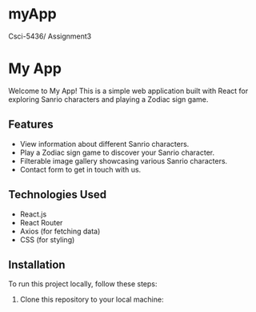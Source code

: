 # myApp
Csci-5436/ Assignment3

# My App

Welcome to My App! This is a simple web application built with React for exploring Sanrio characters and playing a Zodiac sign game.

## Features

- View information about different Sanrio characters.
- Play a Zodiac sign game to discover your Sanrio character.
- Filterable image gallery showcasing various Sanrio characters.
- Contact form to get in touch with us.

## Technologies Used

- React.js
- React Router
- Axios (for fetching data)
- CSS (for styling)

## Installation

To run this project locally, follow these steps:

1. Clone this repository to your local machine:

